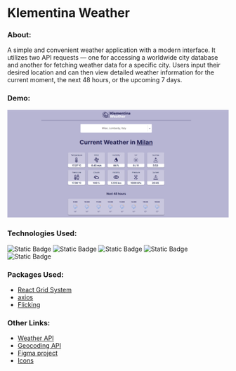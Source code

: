 # Klementina Weather

### About:
A simple and convenient weather application with a modern interface. It utilizes two API requests — one for accessing a worldwide city database and another for fetching weather data for a specific city. Users input their desired location and can then view detailed weather information for the current moment, the next 48 hours, or the upcoming 7 days.

### Demo:
<a href="https://klementina1809.github.io/weatherStation/">
<img src="public/assets/preview.png" alt="preview" />
</a>

### Technologies Used:
![Static Badge](https://img.shields.io/badge/React-ffffff?style=social&logo=React)
![Static Badge](https://img.shields.io/badge/HTML5-ffffff?style=social&logo=HTML5)
![Static Badge](https://img.shields.io/badge/CSS3-ffffff?style=social&logo=CSS3)
![Static Badge](https://img.shields.io/badge/JavaScript-ffffff?style=social&logo=JavaScript)
![Static Badge](https://img.shields.io/badge/Figma-ffffff?style=social&logo=Figma)

### Packages Used:
- [React Grid System](https://www.npmjs.com/package/react-grid-system) 
- [axios](https://www.npmjs.com/package/axios) 
- [Flicking](https://www.npmjs.com/package/@egjs/react-flicking) 


### Other Links:
- [Weather API](https://openweathermap.org/api)
- [Geocoding API](https://geocode.maps.co/) 
- [Figma project](https://www.figma.com/design/NRoFcFn4KyiN1OkHTXtjk5/WeatherApp?node-id=0%3A1&t=bikgDvKdCTIyRedY-1)
- [Icons](https://www.figma.com/design/QbGCHHUf3ZUI849hxziueR/Weather--Icons-Kit-(Community)?m=dev&node-id=0%3A1&t=BwiAtHwK651yfz87-1)




